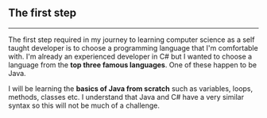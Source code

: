 ## The first step 
---
The first step required in my journey to learning computer science as a self taught developer is to choose a programming language that I'm comfortable with. I'm already an experienced developer in C# but I wanted to choose a language from the **top three famous languages**. One of these happen to be Java.

I will be learning the **basics of Java from scratch** such as variables, loops, methods, classes etc.
I understand that Java and C# have a very similar syntax so this will not be much of a challenge.